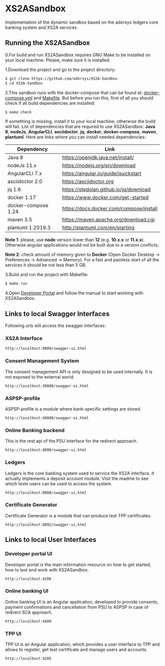 # XS2ASandbox

Implementation of the dynamic sandbox based on the adorsys ledgers core banking system and XS2A services.

## Running the XS2ASandbox

0.For build and run XS2ASandbox requires GNU Make to be installed on your local machine. Please, make sure it is installed.

1.Download the project and go to the project directory:

```sh
$ git clone https://github.com/adorsys/XS2A-Sandbox
$ cd XS2A-Sandbox
```

2.This sandbox runs with the docker-compose that can be found at:  [docker-compose.yml](docker-compose.yml) and [Makefile](Makefile).
But before you run this, first of all you should check if all build dependencies are installed:

```sh
$ make check
```

If something is missing, install it to your local machine, otherwise the build will fail. 
List of dependencies that are required to use XS2ASandbox: **Java 8**, **nodeJs**, **AngularCLI**, **asciidoctor**, **jq**, **docker**, **docker-compose**, **maven**, **plantuml**.
Here are links where you can install needed dependencies:

| Dependency         | Link                                    |                                                     
|--------------------|-----------------------------------------|
| Java 8             | https://openjdk.java.net/install/       | 
| nodeJs 11.x        | https://nodejs.org/en/download          | 
| AngularCLI 7.x     | https://angular.io/guide/quickstart     |                                                                                                        
| asciidoctor 2.0    | https://asciidoctor.org                 |
| jq 1.6             | https://stedolan.github.io/jq/download  |
| docker    1.17     | https://www.docker.com/get-started      |
| docker-compose 1.24| https://docs.docker.com/compose/install |
| maven    3.5       | https://maven.apache.org/download.cgi   |
| plantuml 1.2019.3  | http://plantuml.com/en/starting         |


**Note 1**: please, use **node** version lower than **12** (e.g. **10.x.x** or **11.x.x**). Otherwise angular applications would not be built due to
a version conflicts.

**Note 2**: check amount of memory given to **Docker** (Open Docker Desktop -> Preferences -> Advanced -> Memory).
For a fast and painless start of all the services it should be not less than 5 GB.

3.Build and run the project with Makefile:
  
```sh 
$ make run
```

4.Open [Developer Portal](http://localhost:4206) and follow the manual to start working with XS2ASandbox.
## Links to local Swagger Interfaces

Following urls will access the swagger interfaces:

### XS2A Interface

```
http://localhost:8089/swagger-ui.html
```

### Consent Management System

The consent management API is only designed to be used internally. It is not exposed to the external world.

```
http://localhost:38080/swagger-ui.html
```

### ASPSP-profile

ASPSP-profile is a module where bank-specific settings are stored.

```
http://localhost:48080/swagger-ui.html
```

### Online Banking backend

This is the rest api of the PSU interface for the redirect approach. 

```
http://localhost:8090/swagger-ui.html
```

### Ledgers

Ledgers is the core banking system used to service the XS2A interface. It actually implements a deposit account module. Visit the readme to see which tests users can be used to access the system.

```
http://localhost:8088/swagger-ui.html
```

### Certificate Generator

Certificate Generator is a module that can produce test TPP certificates.

```
http://localhost:8092/swagger-ui.html
```

## Links to local User Interfaces

### Developer portal UI

Developer portal is the main information resource on how to get started, how to test and work with XS2ASandbox.

```
http://localhost:4206
```
### Online banking UI

Online banking UI is an Angular application, developed to provide consents, payment confirmations and cancellation from PSU to ASPSP
 in case of redirect SCA approach.

```
http://localhost:4400
```

### TPP UI

TPP UI is an Angular application, which provides a user interface to TPP and allows to register, get test certificate and 
manage users and accounts.

```
http://localhost:4205
```
